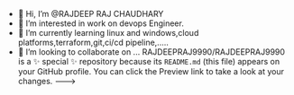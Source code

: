 - 👋 Hi, I’m @RAJDEEP RAJ CHAUDHARY
- 👀 I’m interested in work on devops Engineer.
- 🌱 I’m currently learning linux and windows,cloud platforms,terraform,git,ci/cd pipeline,.....
- 💞️ I’m looking to collaborate on ...
RAJDEEPRAJ9990/RAJDEEPRAJ9990 is a ✨ special ✨ repository because its `README.md` (this file) appears on your GitHub profile.
You can click the Preview link to take a look at your changes.
--->
